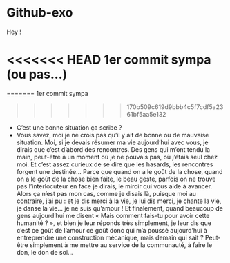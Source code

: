 # Github-exo

Hey !


<<<<<<< HEAD
1er commit sympa (ou pas...)
=======
=======
1er commit sympa

>>>>>>> 170b509c619d9bbb4c5f7cdf5a2361bf5aa5e132
- C’est une bonne situation ça scribe ?
- Vous savez, moi je ne crois pas qu’il y ait de bonne ou de mauvaise situation. Moi, si je devais résumer ma vie aujourd’hui avec vous, je dirais que c’est d’abord des rencontres. Des gens qui m’ont tendu la main, peut-être à un moment où je ne pouvais pas, où j’étais seul chez moi. Et c’est assez curieux de se dire que les hasards, les rencontres forgent une destinée... Parce que quand on a le goût de la chose, quand on a le goût de la chose bien faite, le beau geste, parfois on ne trouve pas l’interlocuteur en face je dirais, le miroir qui vous aide à avancer. Alors ça n’est pas mon cas, comme je disais là, puisque moi au contraire, j’ai pu : et je dis merci à la vie, je lui dis merci, je chante la vie, je danse la vie... je ne suis qu’amour ! Et finalement, quand beaucoup de gens aujourd’hui me disent « Mais comment fais-tu pour avoir cette humanité ? », et bien je leur réponds très simplement, je leur dis que c’est ce goût de l’amour ce goût donc qui m’a poussé aujourd’hui à entreprendre une construction mécanique, mais demain qui sait ? Peut-être simplement à me mettre au service de la communauté, à faire le don, le don de soi...



